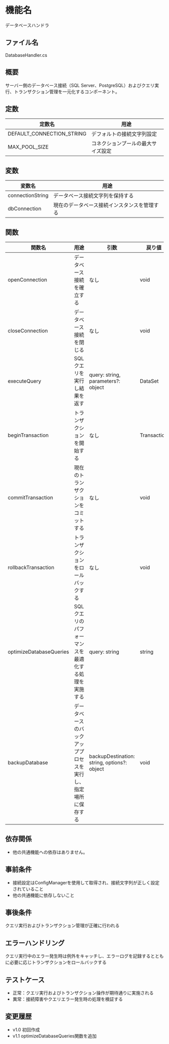 # 機能名
データベースハンドラ

## ファイル名
DatabaseHandler.cs

## 概要
サーバー側のデータベース接続（SQL Server、PostgreSQL）およびクエリ実行、トランザクション管理を一元化するコンポーネント。

## 定数
| 定数名                   | 用途                                    |
| ------------------------ | ---------------------------------------  |
| DEFAULT_CONNECTION_STRING| デフォルトの接続文字列設定                  |
| MAX_POOL_SIZE            | コネクションプールの最大サイズ設定          |

## 変数
| 変数名           | 用途                                   |
| ---------------- | --------------------------------------  |
| connectionString | データベース接続文字列を保持する             |
| dbConnection     | 現在のデータベース接続インスタンスを管理する    |

## 関数
| 関数名                  | 用途                                          | 引数                                    | 戻り値       |
| ----------------------- | --------------------------------------------- | --------------------------------------- | ------------ |
| openConnection          | データベース接続を確立する                      | なし                                    | void         |
| closeConnection         | データベース接続を閉じる                        | なし                                    | void         |
| executeQuery            | SQLクエリを実行し結果を返す                     | query: string, parameters?: object      | DataSet      |
| beginTransaction        | トランザクションを開始する                      | なし                                    | Transaction  |
| commitTransaction       | 現在のトランザクションをコミットする             | なし                                    | void         |
| rollbackTransaction     | トランザクションをロールバックする              | なし                                    | void         |
| optimizeDatabaseQueries | SQLクエリのパフォーマンスを最適化する処理を実施する  | query: string                           | string       |
| backupDatabase          | データベースのバックアッププロセスを実行し、指定場所に保存する | backupDestination: string, options?: object | void         |

## 依存関係
- 他の共通機能への依存はありません。

## 事前条件
- 接続設定はConfigManagerを使用して取得され、接続文字列が正しく設定されていること
- 他の共通機能に依存しないこと

## 事後条件
クエリ実行およびトランザクション管理が正確に行われる

## エラーハンドリング
クエリ実行中のエラー発生時は例外をキャッチし、エラーログを記録するとともに必要に応じトランザクションをロールバックする

## テストケース
- 正常：クエリ実行およびトランザクション操作が期待通りに実施される
- 異常：接続障害やクエリエラー発生時の処理を検証する

## 変更履歴
- v1.0 初回作成
- v1.1 optimizeDatabaseQueries関数を追加
